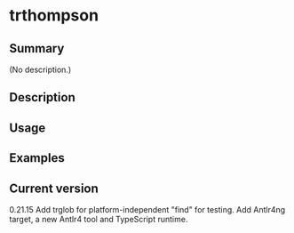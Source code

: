 # trthompson

## Summary

(No description.)

## Description

## Usage

## Examples

## Current version

0.21.15 Add trglob for platform-independent "find" for testing. Add Antlr4ng target, a new Antlr4 tool and TypeScript runtime.
